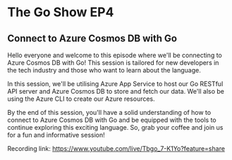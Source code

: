 # The Go Show EP4

## Connect to Azure Cosmos DB with Go

Hello everyone and welcome to this episode where we'll be connecting to Azure Cosmos DB with Go! This session is tailored for new developers in the tech industry and those who want to learn about the language.

In this session, we'll be utilising Azure App Service to host our Go RESTful API server and Azure Cosmos DB to store and fetch our data. We'll also be using the Azure CLI to create our Azure resources.

By the end of this session, you'll have a solid understanding of how to connect to Azure Cosmos DB with Go and be equipped with the tools to continue exploring this exciting language. So, grab your coffee and join us for a fun and informative session! 

Recording link: https://www.youtube.com/live/Tbgo_7-K1Yo?feature=share
